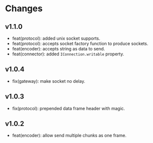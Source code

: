 # Changes

## v1.1.0

- feat(protocol): added unix socket supports.
- feat(protocol): accepts socket factory function to produce sockets.
- feat(encoder): accepts string as data to send.
- feat(connector): added `IConnection.writable` property.

## v1.0.4

- fix(gateway): make socket no delay.

## v1.0.3

- fix(protocol): prepended data frame header with magic.

## v1.0.2

- feat(encoder): allow send multiple chunks as one frame.
